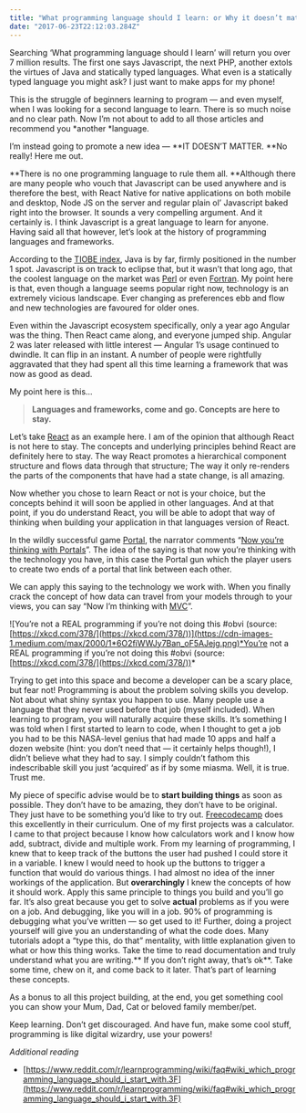 ```yaml
---
title: "What programming language should I learn: or Why it doesn’t matter"
date: "2017-06-23T22:12:03.284Z"
---
```


Searching ‘What programming language should I learn’ will return you over 7 million results. The first one says Javascript, the next PHP, another extols the virtues of Java and statically typed languages. What even is a statically typed language you might ask? I just want to make apps for my phone!

This is the struggle of beginners learning to program — and even myself, when I was looking for a second language to learn. There is so much noise and no clear path. Now I’m not about to add to all those articles and recommend you *another *language.

I’m instead going to promote a new idea — **IT DOESN’T MATTER. **No really! Here me out.

**There is no one programming language to rule them all. **Although there are many people who vouch that Javascript can be used anywhere and is therefore the best, with React Native for native applications on both mobile and desktop, Node JS on the server and regular plain ol’ Javascript baked right into the browser. It sounds a very compelling argument. And it certainly is. I think Javascript is a great language to learn for anyone. Having said all that however, let’s look at the history of programming languages and frameworks.

According to the [TIOBE index](https://www.tiobe.com/tiobe-index/), Java is by far, firmly positioned in the number 1 spot. Javascript is on track to eclipse that, but it wasn’t that long ago, that the coolest language on the market was [Perl](https://en.wikipedia.org/wiki/Perl) or even [Fortran](https://en.wikipedia.org/wiki/Fortran). My point here is that, even though a language seems popular right now, technology is an extremely vicious landscape. Ever changing as preferences ebb and flow and new technologies are favoured for older ones.

Even within the Javascript ecosystem specifically, only a year ago Angular was the thing. Then React came along, and everyone jumped ship. Angular 2 was later released with little interest — Angular 1’s usage continued to dwindle. It can flip in an instant. A number of people were rightfully aggravated that they had spent all this time learning a framework that was now as good as dead.

My point here is this…
> **Languages and frameworks, come and go. Concepts are here to stay.**

Let’s take [React](https://facebook.github.io/react/docs/thinking-in-react.html) as an example here. I am of the opinion that although React is not here to stay. The concepts and underlying principles behind React are definitely here to stay. The way React promotes a hierarchical component structure and flows data through that structure; The way it only re-renders the parts of the components that have had a state change, is all amazing.

Now whether you chose to learn React or not is your choice, but the concepts behind it will soon be applied in other languages. And at that point, if you do understand React, you will be able to adopt that way of thinking when building your application in that languages version of React.

In the wildly successful game [Portal](https://en.wikipedia.org/wiki/Portal_(video_game)), the narrator comments “[Now you’re thinking with Portals](https://www.youtube.com/watch?v=TluRVBhmf8w)”. The idea of the saying is that now you’re thinking with the technology you have, in this case the Portal gun which the player users to create two ends of a portal that link between each other.

We can apply this saying to the technology we work with. When you finally crack the concept of how data can travel from your models through to your views, you can say “Now I’m thinking with [MVC](https://medium.freecodecamp.com/model-view-controller-mvc-explained-through-ordering-drinks-at-the-bar-efcba6255053)”.

![You’re not a REAL programming if you’re not doing this #obvi (source: [https://xkcd.com/378/](https://xkcd.com/378/))](https://cdn-images-1.medium.com/max/2000/1*6O2fiWWJy7Ban_oF5AJejg.png)*You’re not a REAL programming if you’re not doing this #obvi (source: [https://xkcd.com/378/](https://xkcd.com/378/))*

Trying to get into this space and become a developer can be a scary place, but fear not! Programming is about the problem solving skills you develop. Not about what shiny syntax you happen to use. Many people use a language that they never used before that job (myself included). When learning to program, you will naturally acquire these skills. It’s something I was told when I first started to learn to code, when I thought to get a job you had to be this NASA-level genius that had made 10 apps and half a dozen website (hint: you don’t need that — it certainly helps though!), I didn’t believe what they had to say. I simply couldn’t fathom this indescribable skill you just ‘acquired’ as if by some miasma. Well, it is true. Trust me.

My piece of specific advise would be to **start building things** as soon as possible. They don’t have to be amazing, they don’t have to be original. They just have to be something you’d like to try out. [Freecodecamp](https://www.freecodecamp.com/) does this excellently in their curriculum. One of my first projects was a calculator. I came to that project because I know how calculators work and I know how add, subtract, divide and multiple work. From my learning of programming, I knew that to keep track of the buttons the user had pushed I could store it in a variable. I knew I would need to hook up the buttons to trigger a function that would do various things. I had almost no idea of the inner workings of the application. But **overarchingly** I knew the concepts of how it should work. Apply this same principle to things you build and you’ll go far. It’s also great because you get to solve **actual** problems as if you were on a job. And debugging, like you will in a job. 90% of programming is debugging what you’ve written — so get used to it! Further, doing a project yourself will give you an understanding of what the code does. Many tutorials adopt a “type this, do that” mentality, with little explanation given to what or how this thing works. Take the time to read documentation and truly understand what you are writing.** If you don’t right away, that’s ok**. Take some time, chew on it, and come back to it later. That’s part of learning these concepts.

As a bonus to all this project building, at the end, you get something cool you can show your Mum, Dad, Cat or beloved family member/pet.

Keep learning. Don’t get discouraged. And have fun, make some cool stuff, programming is like digital wizardry, use your powers!

*Additional reading*

* [https://www.reddit.com/r/learnprogramming/wiki/faq#wiki_which_programming_language_should_i_start_with.3F](https://www.reddit.com/r/learnprogramming/wiki/faq#wiki_which_programming_language_should_i_start_with.3F)
